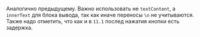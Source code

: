 Аналогично предыдущему. Важно использовать не ```textContent```, а ```innerText``` для блока вывода, так как иначе переносы ```\n``` не учитываются. Также надо отметить, что как и в ```11.1``` послед нажатия кнопки есть задержка.